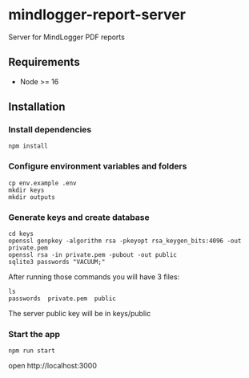 # mindlogger-report-server
Server for MindLogger PDF reports

## Requirements
- Node >= 16

## Installation

### Install dependencies
```
npm install
```

### Configure environment variables and folders
```
cp env.example .env
mkdir keys
mkdir outputs
```

### Generate keys and create database
```
cd keys
openssl genpkey -algorithm rsa -pkeyopt rsa_keygen_bits:4096 -out private.pem
openssl rsa -in private.pem -pubout -out public
sqlite3 passwords "VACUUM;"
```
After running those commands you will have 3 files:
```
ls
passwords  private.pem	public
```
The server public key will be in keys/public

### Start the app
```
npm run start
```
open http://localhost:3000
